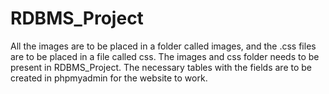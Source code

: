 # RDBMS_Project
All the images are to be placed in a folder called images, and the .css files are to be placed in a file called css. The images and css
folder needs to be present in RDBMS_Project. The necessary tables with the fields are to be created in phpmyadmin for the website to work.
